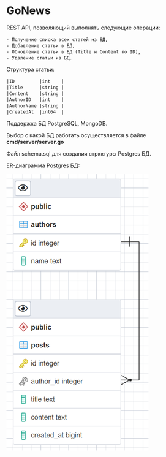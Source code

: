 # GoNews

REST API, позволяющий выполнять следующие операции: 

    - Получение списка всех статей из БД, 
    - Добавление статьи в БД, 
    - Обновление статьи в БД (Title и Content по ID), 
    - Удаление статьи из БД.

Структура статьи:

	|ID         |int	|
	|Title      |string	|
	|Content    |string	|
	|AuthorID   |int	|
	|AuthorName |string	|
	|CreatedAt  |int64 	|

Поддержка БД PostgreSQL, MongoDB.

Выбор с какой БД работать осуществляется в файле **cmd/server/server.go**

Файл schema.sql для создания стркктуры Postgres БД.

ER-диаграмма Postgres БД:

![Alt text](ER.PNG)